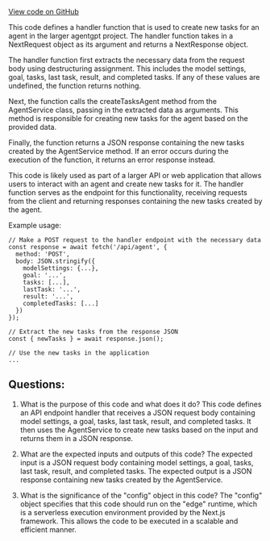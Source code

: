 [View code on GitHub](/src/pages/api/create.ts)

This code defines a handler function that is used to create new tasks for an agent in the larger agentgpt project. The handler function takes in a NextRequest object as its argument and returns a NextResponse object. 

The handler function first extracts the necessary data from the request body using destructuring assignment. This includes the model settings, goal, tasks, last task, result, and completed tasks. If any of these values are undefined, the function returns nothing. 

Next, the function calls the createTasksAgent method from the AgentService class, passing in the extracted data as arguments. This method is responsible for creating new tasks for the agent based on the provided data. 

Finally, the function returns a JSON response containing the new tasks created by the AgentService method. If an error occurs during the execution of the function, it returns an error response instead. 

This code is likely used as part of a larger API or web application that allows users to interact with an agent and create new tasks for it. The handler function serves as the endpoint for this functionality, receiving requests from the client and returning responses containing the new tasks created by the agent. 

Example usage:

```
// Make a POST request to the handler endpoint with the necessary data
const response = await fetch('/api/agent', {
  method: 'POST',
  body: JSON.stringify({
    modelSettings: {...},
    goal: '...',
    tasks: [...],
    lastTask: '...',
    result: '...',
    completedTasks: [...]
  })
});

// Extract the new tasks from the response JSON
const { newTasks } = await response.json();

// Use the new tasks in the application
... 
```
## Questions: 
 1. What is the purpose of this code and what does it do?
   This code defines an API endpoint handler that receives a JSON request body containing model settings, a goal, tasks, last task, result, and completed tasks. It then uses the AgentService to create new tasks based on the input and returns them in a JSON response.

2. What are the expected inputs and outputs of this code?
   The expected input is a JSON request body containing model settings, a goal, tasks, last task, result, and completed tasks. The expected output is a JSON response containing new tasks created by the AgentService.

3. What is the significance of the "config" object in this code?
   The "config" object specifies that this code should run on the "edge" runtime, which is a serverless execution environment provided by the Next.js framework. This allows the code to be executed in a scalable and efficient manner.